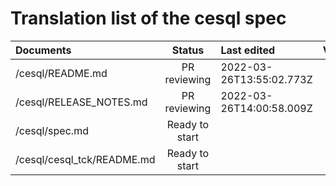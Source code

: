 # Translation list of the cesql spec 

| Documents   |   Status     |  Last edited |    Version |
| :---------  | :---------: | :---------   | :---------: |
| /cesql/README.md |   PR reviewing   |   2022-03-26T13:55:02.773Z    |      -     |
| /cesql/RELEASE_NOTES.md |   PR reviewing   |   2022-03-26T14:00:58.009Z    |      -     |
| /cesql/spec.md |   Ready to start   |       |           |
| /cesql/cesql_tck/README.md |   Ready to start   |       |         |
